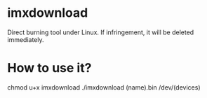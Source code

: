 # imxdownload
Direct burning tool under Linux. If infringement, it will be deleted immediately.

# How to use it?
chmod u+x imxdownload
./imxdownload (name).bin /dev/(devices)
